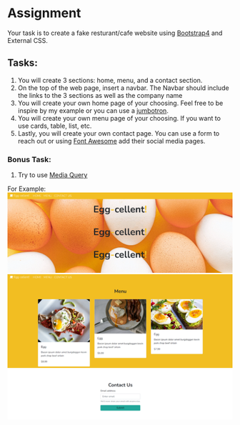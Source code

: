 # Assignment

Your task is to create a fake resturant/cafe website using [Bootstrap4](https://getbootstrap.com/docs/4.0/getting-started/introduction/) and External CSS. 

## Tasks:
1. You will create 3 sections: home, menu, and a contact section.
2. On the top of the web page, insert a navbar. The Navbar should include the links to the 3 sections as well as the company name
3. You will create your own home page of your choosing. Feel free to be inspire by my example or you can use a [jumbotron](https://getbootstrap.com/docs/4.0/components/jumbotron/).
4. You will create your own menu page of your choosing. If you want to use cards, table, list, etc.
5. Lastly, you will create your own contact page. You can use a form to reach out or using [Font Awesome](https://fontawesome.com/v4/get-started/) add their social media pages.

### Bonus Task:
1. Try to use [Media Query](https://www.w3schools.com/css/css_rwd_mediaqueries.asp)

For Example:
![eggcellent-home](https://github.com/laiamanda/web-dev101/blob/main/bootstrap101/eggcellent-home.PNG)
![eggcellent-menu](https://github.com/laiamanda/web-dev101/blob/main/bootstrap101/eggcellent-menu.PNG)
![eggcellent-contact](https://github.com/laiamanda/web-dev101/blob/main/bootstrap101/eggcellent-contact.PNG)
